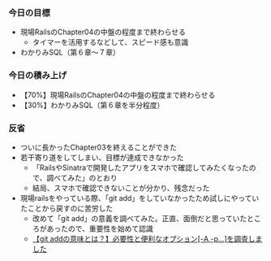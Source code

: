 ### 今日の目標
- 現場RailsのChapter04の中盤の程度まで終わらせる
  - タイマーを活用するなどして、スピード感も意識
- わかりみSQL（第６章〜７章）

### 今日の積み上げ
- 【70%】現場RailsのChapter04の中盤の程度まで終わらせる
- 【30%】わかりみSQL（第６章を半分程度）

### 反省
- ついに長かったChapter03を終えることができた
- 若干寄り道をしてしまい、目標が達成できなかった
  - 「RailsやSinatraで開発したアプリをスマホで確認してみたくなったので、調べてみた」のとおり
  - 結局、スマホで確認できないことが分かり、残念だった
- 現場railsをやっている際、「git add」をしていなかったため試しにやっていたことから戻すのに苦労した
  - 改めて「git add」の意義を調べてみた。正直、面倒だと思っていたところがあったので、重要性を始めて認識
  - [【git addの意味とは？】必要性と便利なオプション[-A,-p…]を調査しました](https://memorandumrail.com/git-add/)
